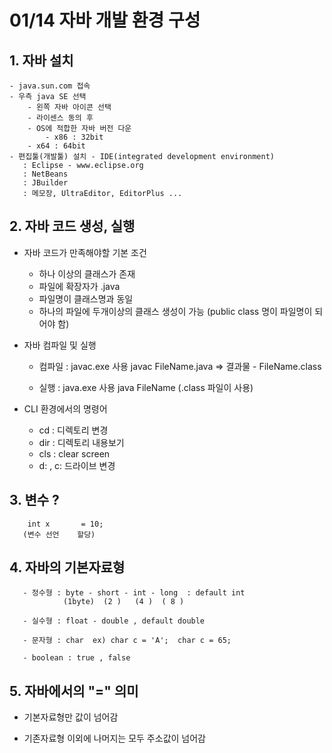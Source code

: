 # 01/14 자바 개발 환경 구성
## 1. 자바 설치
```
- java.sun.com 접속
- 우측 java SE 선택
    - 왼쪽 자바 아이콘 선택  
    - 라이센스 동의 후
    - OS에 적합한 자바 버전 다운
    	- x86 : 32bit 
	- x64 : 64bit
- 편집툴(개발툴) 설치 - IDE(integrated development environment)
   : Eclipse - www.eclipse.org
   : NetBeans
   : JBuilder
   : 메모장, UltraEditor, EditorPlus ...
```

## 2. 자바 코드 생성, 실행

* 자바 코드가 만족해야할 기본 조건
	- 하나 이상의 클래스가 존재
	- 파일에 확장자가 .java
	- 파일명이 클래스명과 동일
	- 하나의 파일에 두개이상의 클래스 생성이 가능
		(public class 명이 파일명이 되어야 함)


* 자바 컴파일 및 실행
  - 컴파일 : javac.exe 사용
    javac FileName.java
   => 결과물 - FileName.class

  - 실행   : java.exe 사용
    java FileName   (.class 파일이 사용)


* CLI 환경에서의 명령어
  - cd : 디렉토리 변경
  - dir : 디렉토리 내용보기
  - cls : clear screen
  - d: , c:   드라이브 변경   


## 3. 변수 ?
```
    int x       = 10;
   (변수 선언    할당)
```
## 4. 자바의 기본자료형 
```
   - 정수형 : byte - short - int - long  : default int
            (1byte)  (2 )   (4 )  ( 8 )

   - 실수형 : float - double , default double

   - 문자형 : char  ex) char c = 'A';  char c = 65;

   - boolean : true , false
```

## 5. 자바에서의 "=" 의미

  - 기본자료형만 값이 넘어감

  - 기존자료형 이외에 나머지는 모두 주소값이 넘어감
